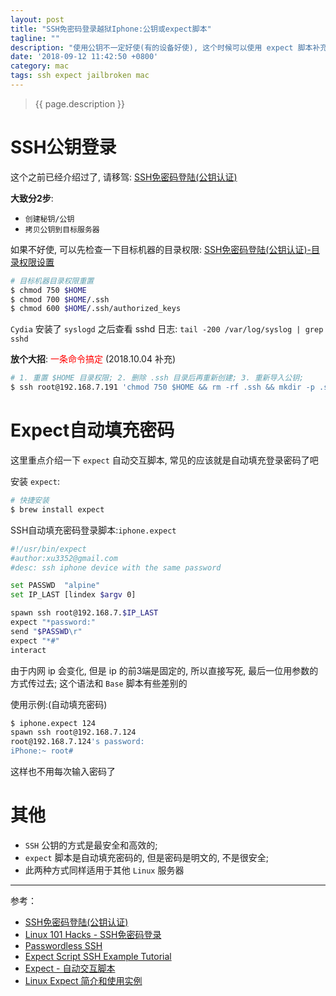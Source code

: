```yaml
---
layout: post
title: "SSH免密码登录越狱Iphone:公钥或expect脚本"
tagline: ""
description: "使用公钥不一定好使(有的设备好使), 这个时候可以使用 expect 脚本补充一下"
date: '2018-09-12 11:42:50 +0800'
category: mac
tags: ssh expect jailbroken mac
---
```

> {{ page.description }}

# SSH公钥登录
这个之前已经介绍过了, 请移驾: [SSH免密码登陆(公钥认证)](https://xu3352.github.io/linux/2017/06/24/ssh-login-without-password)

**大致分2步**:
- `创建秘钥/公钥` 
- `拷贝公钥到目标服务器` 

如果不好使, 可以先检查一下目标机器的目录权限: [SSH免密码登陆(公钥认证)-目录权限设置](https://xu3352.github.io/linux/2017/06/24/ssh-login-without-password#补充)

```bash
# 目标机器目录权限重置
$ chmod 750 $HOME
$ chmod 700 $HOME/.ssh
$ chmod 600 $HOME/.ssh/authorized_keys
```

`Cydia` 安装了 `syslogd` 之后查看 sshd 日志: `tail -200 /var/log/syslog | grep sshd`

**放个大招**: <span style="color:red;">一条命令搞定</span> (2018.10.04 补充)
```bash
# 1. 重置 $HOME 目录权限; 2. 删除 .ssh 目录后再重新创建; 3. 重新导入公钥;
$ ssh root@192.168.7.191 'chmod 750 $HOME && rm -rf .ssh && mkdir -p .ssh && cat >> .ssh/authorized_keys' < ~/.ssh/id_rsa.pub
```

# Expect自动填充密码
这里重点介绍一下 `expect` 自动交互脚本, 常见的应该就是自动填充登录密码了吧

安装 `expect`:
```bash
# 快捷安装
$ brew install expect
```

SSH自动填充密码登录脚本:`iphone.expect`
```bash
#!/usr/bin/expect
#author:xu3352@gmail.com
#desc: ssh iphone device with the same password

set PASSWD  "alpine"
set IP_LAST [lindex $argv 0]

spawn ssh root@192.168.7.$IP_LAST
expect "*password:"
send "$PASSWD\r"
expect "*#"
interact
```
由于内网 ip 会变化, 但是 ip 的前3端是固定的, 所以直接写死, 最后一位用参数的方式传过去; 这个语法和 `Base` 脚本有些差别的

使用示例:(自动填充密码)
```bash
$ iphone.expect 124
spawn ssh root@192.168.7.124
root@192.168.7.124's password:
iPhone:~ root# 
```
这样也不用每次输入密码了

# 其他
- `SSH` 公钥的方式是最安全和高效的;
- `expect` 脚本是自动填充密码的, 但是密码是明文的, 不是很安全;
- 此两种方式同样适用于其他 `Linux` 服务器

---
参考：
- [SSH免密码登陆(公钥认证)](https://xu3352.github.io/linux/2017/06/24/ssh-login-without-password)
- [Linux 101 Hacks - SSH免密码登录](https://xu3352.github.io/linux/2017/10/06/Linux-101-Hacks-Chapter-8-System-Administration-Tasks-Part2#62ssh%E5%85%8D%E5%AF%86%E7%A0%81%E7%99%BB%E5%BD%95)
- [Passwordless SSH](https://gist.github.com/DomiR/8870918)
- [Expect Script SSH Example Tutorial](https://www.journaldev.com/1405/expect-script-ssh-example-tutorial)
- [Expect - 自动交互脚本](http://xstarcd.github.io/wiki/shell/expect.html)
- [Linux Expect 简介和使用实例](https://www.jianshu.com/p/70556b1ce932)
